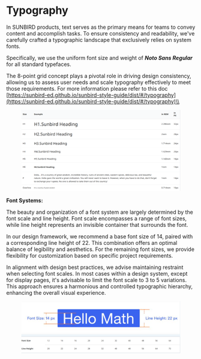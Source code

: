 # Typography

In SUNBIRD products, text serves as the primary means for teams to convey content and accomplish tasks. To ensure consistency and readability, we've carefully crafted a typographic landscape that exclusively relies on system fonts.

Specifically, we use the uniform font size and weight of _**Noto Sans Regular**_ for all standard typefaces.

The 8-point grid concept plays a pivotal role in driving design consistency, allowing us to assess user needs and scale typography effectively to meet those requirements. For more information please refer to this doc [https://sunbird-ed.github.io/sunbird-style-guide/dist/#/typography](https://sunbird-ed.github.io/sunbird-style-guide/dist/#/typography)\\

<figure><img src="../../../../.gitbook/assets/image (61).png" alt=""><figcaption></figcaption></figure>

**Font Systems:**

The beauty and organization of a font system are largely determined by the font scale and line height. Font scale encompasses a range of font sizes, while line height represents an invisible container that surrounds the font.

In our design framework, we recommend a base font size of 14, paired with a corresponding line height of 22. This combination offers an optimal balance of legibility and aesthetics. For the remaining font sizes, we provide flexibility for customization based on specific project requirements.

In alignment with design best practices, we advise maintaining restraint when selecting font scales. In most cases within a design system, except for display pages, it's advisable to limit the font scale to 3 to 5 variations. This approach ensures a harmonious and controlled typographic hierarchy, enhancing the overall visual experience.

<figure><img src="../../../../.gitbook/assets/image (62).png" alt=""><figcaption></figcaption></figure>
